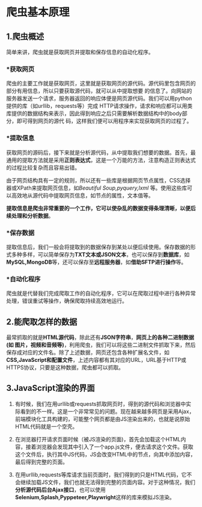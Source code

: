 #  爬虫基本原理
## 1.爬虫概述
    
简单来讲，爬虫就是获取网页并提取和保存信息的自动化程序。
    
### *获取网页
爬虫的主要工作就是获取网页，这里就是获取网页的源代码。源代码里包含网页的部分有用信息，所以只要获取源代码，就可以从中提取想要         的信息了。向网站的服务器发送一个请求，服务器返回的响应体便是网页源代码。我们可以用python提供的库（如urllib，requests等）完成         HTTP请求操作，请求和响应都可以用类库提供的数据结构来表示，因此得到响应之后只需要解析数据结构中的body部分，即可得到网页的源代         码，这样我们便可以用程序来实现获取网页的过程了。
        

###  *提取信息
获取网页的源码后，接下来就是分析源代码，从中提取我们想要的数据。首先，最通用的提取方法就是采用**正则表达式**，这是一个万能的方法，注意构造正则表达式的过程比较复杂而且容易出错。

由于网页结构具有一定的规则，所以还有一些库是根据网页节点属性，CSS选择器或XPath来提取网页信息，如*Beautiful Soup,pyquery,lxml* 等。使用这些库可以高效地从源代码中提取网页信息，如节点的属性，文本值等。

**提取信息是爬虫非常重要的一个工作，它可以使杂乱的数据变得条理清晰，以便后续处理和分析数据**。



### *保存数据
提取信息后，我们一般会将提取到的数据保存到某处以便后续使用。保存数据的形式多种多样，可以简单保存为**TXT文本或JSON文本**，也可以保存到**数据库**，如**MySQL,MongoDB**等，还可以保存至**远程服务器**，如**借助SFTP进行操作**等。


### *自动化程序
爬虫就是代替我们完成爬取工作的自动化程序，它可以在爬取过程中进行各种异常处理，错误重试等操作，确保爬取持续高效地运行。

## 2.能爬取怎样的数据

最常抓取的就是**HTML源代码**，除此还有**JSON字符串**，**网页上的各种二进制数据(如 图片，视频和音频等)**，利用爬虫，我们可以将这些二进制文件抓取下来，然后保存成对应的文件名。除了上述数据，网页还包含各种扩展名文件，如**CSS,JavaScript和配置文件**，上述内容都有其对应的URL，URL基于HTTP或HTTPS协议，只要是这种数据，爬虫都可以抓取。
## 3.JavaScript渲染的界面

1. 有时候，我们在用urllib或requests抓取网页时，得到的源代码和浏览器中实际看到的不一样。这是一个非常常见的问题。现在越来越多网页是采用Ajax，前端模块化工具构建的，可能整个网页都是由JS渲染出来的，也就是说原始HTML代码就是一个空壳。

2. 在浏览器打开请求页面时候（被JS渲染的页面)，首先会加载这个HTML内容，接着浏览器会发现其中引入了一个app.js文件，便去请求这个文件。获取这个文件后，执行其中JS代码，JS会改变HTML中的节点，向其中添加内容，最后得到完整的页面。

3. 在用urllib,requests等库请求当前页面时，我们得到的只是HTML代码，它不会继续加载JS文件，我们也就无法得到完整的页面内容。对于这种情况，我们**分析源代码后台Ajax接口**，也可以使用**Selenium,Splash,Pyppeteer,Playwright**这样的库来模拟JS渲染。
